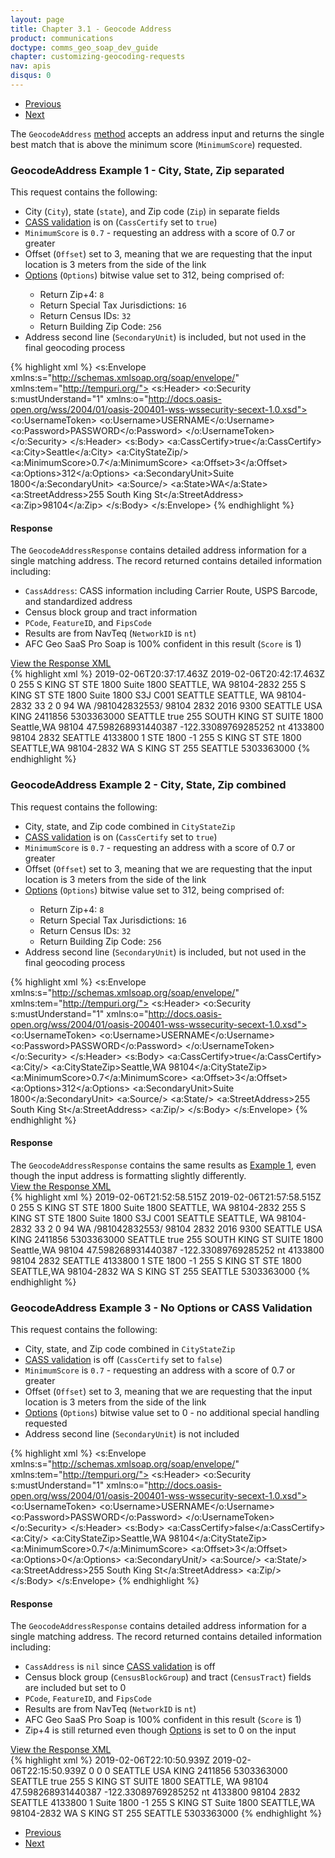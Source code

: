 ```yaml
---
layout: page
title: Chapter 3.1 - Geocode Address
product: communications
doctype: comms_geo_soap_dev_guide
chapter: customizing-geocoding-requests
nav: apis
disqus: 0
---
```


<ul class="pager">
  <li class="previous"><a href="/communications/dev-guide_geo_soap/customizing-geocoding-requests"><i class="glyphicon glyphicon-chevron-left"></i>Previous</a></li>
  <li class="next"><a href="/communications/dev-guide_geo_soap/customizing-geocoding-requests/sample-requests/geocode-all-matches">Next<i class="glyphicon glyphicon-chevron-right"></i></a></li>
</ul>

The <code>GeocodeAddress</code> <a class="dev-guide-link" href="/communications/dev-guide_geo_soap/getting-started/endpoints-methods#methods">method</a> accepts an address input and returns the single best match that is above the minimum score (<code>MinimumScore</code>) requested.

<h3 id="example1">GeocodeAddress Example 1 - City, State, Zip separated</h3>
This request contains the following:
<ul class="dev-guide-list">
   <li>City (<code>City</code>), state (<code>state</code>), and Zip code (<code>Zip</code>) in separate fields</li>
   <li><a class="dev-guide-link" href="/communications/dev-guide_geo_soap/geocode/cass/">CASS validation</a> is on (<code>CassCertify</code> set to <code>true</code>)</li>
   <li><code>MinimumScore</code> is <code>0.7</code> - requesting an address with a score of 0.7 or greater</li>
   <li>Offset (<code>Offset</code>) set to 3, meaning that we are requesting that the input location is 3 meters from the side of the link</li> 
   <li><a class="dev-guide-link" href="/communications/dev-guide_geo_soap/geocode/options/">Options</a> (<code>Options</code>) bitwise value set to 312, being comprised of:</li>
   <ul class="dev-guide-list">
      <li>Return Zip+4: <code>8</code></li>
      <li>Return Special Tax Jurisdictions: <code>16</code></li>
      <li>Return Census IDs: <code>32</code></li>
      <li>Return Building Zip Code: <code>256</code></li>
   </ul>
   <li>Address second line (<code>SecondaryUnit</code>) is included, but not used in the final geocoding process</li>
</ul>

{% highlight xml %}
<s:Envelope xmlns:s="http://schemas.xmlsoap.org/soap/envelope/" xmlns:tem="http://tempuri.org/">
   <s:Header>
      <o:Security s:mustUnderstand="1" xmlns:o="http://docs.oasis-open.org/wss/2004/01/oasis-200401-wss-wssecurity-secext-1.0.xsd">
         <o:UsernameToken>
            <o:Username>USERNAME</o:Username>
            <o:Password>PASSWORD</o:Password>
         </o:UsernameToken>
      </o:Security>
   </s:Header>
   <s:Body>
      <GeocodeAddress xmlns="http://tempuri.org/">
         <inputAddress xmlns:a="http://schemas.datacontract.org/2004/07/EZGeoSaaS" xmlns:i="http://www.w3.org/2001/XMLSchema-instance">
            <a:CassCertify>true</a:CassCertify>
            <a:City>Seattle</a:City>
            <a:CityStateZip/>
            <a:MinimumScore>0.7</a:MinimumScore>
            <a:Offset>3</a:Offset>
            <a:Options>312</a:Options>
            <a:SecondaryUnit>Suite 1800</a:SecondaryUnit>
            <a:Source/>
            <a:State>WA</a:State>
            <a:StreetAddress>255 South King St</a:StreetAddress>
            <a:Zip>98104</a:Zip>
         </inputAddress>
      </GeocodeAddress>
   </s:Body>
</s:Envelope>
{% endhighlight %}

<h4>Response</h4>
The <code>GeocodeAddressResponse</code> contains detailed address information for a single matching address.  The record returned contains detailed information including:
<ul class="dev-guide-list">
  <li><code>CassAddress</code>: CASS information including Carrier Route, USPS Barcode, and standardized address</li>
  <li>Census block group and tract information</li>
  <li><code>PCode</code>, <code>FeatureID</code>, and <code>FipsCode</code></li>
  <li>Results are from NavTeq (<code>NetworkID</code> is <code>nt</code>)</li>
  <li>AFC Geo SaaS Pro Soap is 100% confident in this result (<code>Score</code> is 1)</li>
</ul>

<div class="panel-group">
  <a class="dev-guide-link" data-toggle="collapse" href="#collapse1">View the Response XML</a>
  <div id="collapse1" class="panel-collapse collapse">
    <div class="panel-body">
{% highlight xml %}
<s:Envelope xmlns:s="http://schemas.xmlsoap.org/soap/envelope/" xmlns:u="http://docs.oasis-open.org/wss/2004/01/oasis-200401-wss-wssecurity-utility-1.0.xsd">
   <s:Header>
      <o:Security s:mustUnderstand="1" xmlns:o="http://docs.oasis-open.org/wss/2004/01/oasis-200401-wss-wssecurity-secext-1.0.xsd">
         <u:Timestamp u:Id="_0">
            <u:Created>2019-02-06T20:37:17.463Z</u:Created>
            <u:Expires>2019-02-06T20:42:17.463Z</u:Expires>
         </u:Timestamp>
      </o:Security>
   </s:Header>
   <s:Body>
      <GeocodeAddressResponse xmlns="http://tempuri.org/">
         <GeocodeAddressResult xmlns:a="http://schemas.datacontract.org/2004/07/EZGeoSaaS" xmlns:i="http://www.w3.org/2001/XMLSchema-instance">
            <a:Alternate>0</a:Alternate>
            <a:CassAddress>
               <a:Address xmlns:b="http://schemas.microsoft.com/2003/10/Serialization/Arrays">
                  <b:string>255 S KING ST STE 1800 Suite 1800</b:string>
                  <b:string>SEATTLE, WA  98104-2832</b:string>
               </a:Address>
               <a:AddressLine>255 S KING ST STE 1800 Suite 1800</a:AddressLine>
               <a:AddressQualityFlags>S3J</a:AddressQualityFlags>
               <a:CarrierRoute>C001</a:CarrierRoute>
               <a:City>SEATTLE</a:City>
               <a:CityStateZip>SEATTLE, WA  98104-2832</a:CityStateZip>
               <a:CountyCode>33</a:CountyCode>
               <a:DeliveryPointValidation>2</a:DeliveryPointValidation>
               <a:EnhancedLineOfTravel>0</a:EnhancedLineOfTravel>
               <a:Reliability>94</a:Reliability>
               <a:State>WA</a:State>
               <a:USPSBarCode>/981042832553/</a:USPSBarCode>
               <a:Zip>98104</a:Zip>
               <a:Zip4>2832</a:Zip4>
            </a:CassAddress>
            <a:CensusBlockGroup>2016</a:CensusBlockGroup>
            <a:CensusTract>9300</a:CensusTract>
            <a:CityName>SEATTLE</a:CityName>
            <a:Country>USA</a:Country>
            <a:County>KING</a:County>
            <a:ErrorMessage/>
            <a:FeatureID>2411856</a:FeatureID>
            <a:FipsCode>5303363000</a:FipsCode>
            <a:FipsPlaceName>SEATTLE</a:FipsPlaceName>
            <a:Incorporated>true</a:Incorporated>
            <a:InputAddress xmlns:b="http://schemas.microsoft.com/2003/10/Serialization/Arrays">
               <b:string>255 SOUTH KING ST SUITE 1800</b:string>
               <b:string>Seattle,WA 98104</b:string>
            </a:InputAddress>
            <a:Latitude>47.598268931440387</a:Latitude>
            <a:Longitude>-122.33089769285252</a:Longitude>
            <a:NetworkID>nt</a:NetworkID>
            <a:PCode>4133800</a:PCode>
            <a:PostalCode>98104</a:PostalCode>
            <a:PostalCodeExtension>2832</a:PostalCodeExtension>
            <a:PrimaryJurisdictionName>SEATTLE</a:PrimaryJurisdictionName>
            <a:PrimaryJurisdictionPCode>4133800</a:PrimaryJurisdictionPCode>
            <a:Score>1</a:Score>
            <a:SecondaryUnit>STE 1800</a:SecondaryUnit>
            <a:SpecialTaxDistrictName i:nil="true"/>
            <a:SpecialTaxDistrictPCode>-1</a:SpecialTaxDistrictPCode>
            <a:StandardizedAddress xmlns:b="http://schemas.microsoft.com/2003/10/Serialization/Arrays">
               <b:string>255 S KING ST STE 1800</b:string>
               <b:string>SEATTLE,WA 98104-2832</b:string>
            </a:StandardizedAddress>
            <a:StateName>WA</a:StateName>
            <a:StreetName>S KING ST</a:StreetName>
            <a:StreetNumber>255</a:StreetNumber>
            <a:TaxJurisdictionName>SEATTLE</a:TaxJurisdictionName>
            <a:TimeZone/>
            <a:UnderlyingFipsCode>5303363000</a:UnderlyingFipsCode>
         </GeocodeAddressResult>
      </GeocodeAddressResponse>
   </s:Body>
</s:Envelope>
{% endhighlight %}
    </div>
  </div>
</div>

<h3>GeocodeAddress Example 2 - City, State, Zip combined</h3>
This request contains the following:
<ul class="dev-guide-list">
   <li>City, state, and Zip code combined in <code>CityStateZip</code></li>
   <li><a class="dev-guide-link" href="/communications/dev-guide_geo_soap/geocode/cass/">CASS validation</a> is on (<code>CassCertify</code> set to <code>true</code>)</li>
   <li><code>MinimumScore</code> is <code>0.7</code> - requesting an address with a score of 0.7 or greater</li>
   <li>Offset (<code>Offset</code>) set to 3, meaning that we are requesting that the input location is 3 meters from the side of the link</li> 
   <li><a class="dev-guide-link" href="/communications/dev-guide_geo_soap/geocode/options/">Options</a> (<code>Options</code>) bitwise value set to 312, being comprised of:</li>
   <ul class="dev-guide-list">
      <li>Return Zip+4: <code>8</code></li>
      <li>Return Special Tax Jurisdictions: <code>16</code></li>
      <li>Return Census IDs: <code>32</code></li>
      <li>Return Building Zip Code: <code>256</code></li>
   </ul>
   <li>Address second line (<code>SecondaryUnit</code>) is included, but not used in the final geocoding process</li>
</ul>

{% highlight xml %}
<s:Envelope xmlns:s="http://schemas.xmlsoap.org/soap/envelope/" xmlns:tem="http://tempuri.org/">
   <s:Header>
      <o:Security s:mustUnderstand="1" xmlns:o="http://docs.oasis-open.org/wss/2004/01/oasis-200401-wss-wssecurity-secext-1.0.xsd">
         <o:UsernameToken>
            <o:Username>USERNAME</o:Username>
            <o:Password>PASSWORD</o:Password>
         </o:UsernameToken>
      </o:Security>
   </s:Header>
   <s:Body>
      <GeocodeAddress xmlns="http://tempuri.org/">
         <inputAddress xmlns:a="http://schemas.datacontract.org/2004/07/EZGeoSaaS" xmlns:i="http://www.w3.org/2001/XMLSchema-instance">
            <a:CassCertify>true</a:CassCertify>
            <a:City/>
            <a:CityStateZip>Seattle,WA 98104</a:CityStateZip>
            <a:MinimumScore>0.7</a:MinimumScore>
            <a:Offset>3</a:Offset>
            <a:Options>312</a:Options>
            <a:SecondaryUnit>Suite 1800</a:SecondaryUnit>
            <a:Source/>
            <a:State/>
            <a:StreetAddress>255 South King St</a:StreetAddress>
            <a:Zip/>
         </inputAddress>
      </GeocodeAddress>
   </s:Body>
</s:Envelope>
{% endhighlight %}

<h4>Response</h4>
The <code>GeocodeAddressResponse</code> contains the same results as <a class="dev-guide-link" href="#example1">Example 1</a>, even though the input address is formatting slightly differently. 
<br/>
<div class="panel-group">
  <a class="dev-guide-link" data-toggle="collapse" href="#collapse2">View the Response XML</a>
  <div id="collapse2" class="panel-collapse collapse">
    <div class="panel-body">
{% highlight xml %}
<s:Envelope xmlns:s="http://schemas.xmlsoap.org/soap/envelope/" xmlns:u="http://docs.oasis-open.org/wss/2004/01/oasis-200401-wss-wssecurity-utility-1.0.xsd">
   <s:Header>
      <o:Security s:mustUnderstand="1" xmlns:o="http://docs.oasis-open.org/wss/2004/01/oasis-200401-wss-wssecurity-secext-1.0.xsd">
         <u:Timestamp u:Id="_0">
            <u:Created>2019-02-06T21:52:58.515Z</u:Created>
            <u:Expires>2019-02-06T21:57:58.515Z</u:Expires>
         </u:Timestamp>
      </o:Security>
   </s:Header>
   <s:Body>
      <GeocodeAddressResponse xmlns="http://tempuri.org/">
         <GeocodeAddressResult xmlns:a="http://schemas.datacontract.org/2004/07/EZGeoSaaS" xmlns:i="http://www.w3.org/2001/XMLSchema-instance">
            <a:Alternate>0</a:Alternate>
            <a:CassAddress>
               <a:Address xmlns:b="http://schemas.microsoft.com/2003/10/Serialization/Arrays">
                  <b:string>255 S KING ST STE 1800 Suite 1800</b:string>
                  <b:string>SEATTLE, WA  98104-2832</b:string>
               </a:Address>
               <a:AddressLine>255 S KING ST STE 1800 Suite 1800</a:AddressLine>
               <a:AddressQualityFlags>S3J</a:AddressQualityFlags>
               <a:CarrierRoute>C001</a:CarrierRoute>
               <a:City>SEATTLE</a:City>
               <a:CityStateZip>SEATTLE, WA  98104-2832</a:CityStateZip>
               <a:CountyCode>33</a:CountyCode>
               <a:DeliveryPointValidation>2</a:DeliveryPointValidation>
               <a:EnhancedLineOfTravel>0</a:EnhancedLineOfTravel>
               <a:Reliability>94</a:Reliability>
               <a:State>WA</a:State>
               <a:USPSBarCode>/981042832553/</a:USPSBarCode>
               <a:Zip>98104</a:Zip>
               <a:Zip4>2832</a:Zip4>
            </a:CassAddress>
            <a:CensusBlockGroup>2016</a:CensusBlockGroup>
            <a:CensusTract>9300</a:CensusTract>
            <a:CityName>SEATTLE</a:CityName>
            <a:Country>USA</a:Country>
            <a:County>KING</a:County>
            <a:ErrorMessage/>
            <a:FeatureID>2411856</a:FeatureID>
            <a:FipsCode>5303363000</a:FipsCode>
            <a:FipsPlaceName>SEATTLE</a:FipsPlaceName>
            <a:Incorporated>true</a:Incorporated>
            <a:InputAddress xmlns:b="http://schemas.microsoft.com/2003/10/Serialization/Arrays">
               <b:string>255 SOUTH KING ST SUITE 1800</b:string>
               <b:string>Seattle,WA 98104</b:string>
            </a:InputAddress>
            <a:Latitude>47.598268931440387</a:Latitude>
            <a:Longitude>-122.33089769285252</a:Longitude>
            <a:NetworkID>nt</a:NetworkID>
            <a:PCode>4133800</a:PCode>
            <a:PostalCode>98104</a:PostalCode>
            <a:PostalCodeExtension>2832</a:PostalCodeExtension>
            <a:PrimaryJurisdictionName>SEATTLE</a:PrimaryJurisdictionName>
            <a:PrimaryJurisdictionPCode>4133800</a:PrimaryJurisdictionPCode>
            <a:Score>1</a:Score>
            <a:SecondaryUnit>STE 1800</a:SecondaryUnit>
            <a:SpecialTaxDistrictName i:nil="true"/>
            <a:SpecialTaxDistrictPCode>-1</a:SpecialTaxDistrictPCode>
            <a:StandardizedAddress xmlns:b="http://schemas.microsoft.com/2003/10/Serialization/Arrays">
               <b:string>255 S KING ST STE 1800</b:string>
               <b:string>SEATTLE,WA 98104-2832</b:string>
            </a:StandardizedAddress>
            <a:StateName>WA</a:StateName>
            <a:StreetName>S KING ST</a:StreetName>
            <a:StreetNumber>255</a:StreetNumber>
            <a:TaxJurisdictionName>SEATTLE</a:TaxJurisdictionName>
            <a:TimeZone/>
            <a:UnderlyingFipsCode>5303363000</a:UnderlyingFipsCode>
         </GeocodeAddressResult>
      </GeocodeAddressResponse>
   </s:Body>
</s:Envelope>
{% endhighlight %}
    </div>
  </div>
</div>

<h3>GeocodeAddress Example 3 - No Options or CASS Validation</h3>
This request contains the following:
<ul class="dev-guide-list">
   <li>City, state, and Zip code combined in <code>CityStateZip</code></li>
   <li><a class="dev-guide-link" href="/communications/dev-guide_geo_soap/geocode/cass/">CASS validation</a> is off (<code>CassCertify</code> set to <code>false</code>)</li>
   <li><code>MinimumScore</code> is <code>0.7</code> - requesting an address with a score of 0.7 or greater</li>
   <li>Offset (<code>Offset</code>) set to 3, meaning that we are requesting that the input location is 3 meters from the side of the link</li> 
   <li><a class="dev-guide-link" href="/communications/dev-guide_geo_soap/geocode/options/">Options</a> (<code>Options</code>) bitwise value set to 0 - no additional special handling requested</li>
   <li>Address second line (<code>SecondaryUnit</code>) is not included</li>
</ul>

{% highlight xml %}
<s:Envelope xmlns:s="http://schemas.xmlsoap.org/soap/envelope/" xmlns:tem="http://tempuri.org/">
   <s:Header>
      <o:Security s:mustUnderstand="1" xmlns:o="http://docs.oasis-open.org/wss/2004/01/oasis-200401-wss-wssecurity-secext-1.0.xsd">
         <o:UsernameToken>
            <o:Username>USERNAME</o:Username>
            <o:Password>PASSWORD</o:Password>
         </o:UsernameToken>
      </o:Security>
   </s:Header>
   <s:Body>
      <GeocodeAddress xmlns="http://tempuri.org/">
         <inputAddress xmlns:a="http://schemas.datacontract.org/2004/07/EZGeoSaaS" xmlns:i="http://www.w3.org/2001/XMLSchema-instance">
            <a:CassCertify>false</a:CassCertify>
            <a:City/>
            <a:CityStateZip>Seattle,WA 98104</a:CityStateZip>
            <a:MinimumScore>0.7</a:MinimumScore>
            <a:Offset>3</a:Offset>
            <a:Options>0</a:Options>
            <a:SecondaryUnit/>
            <a:Source/>
            <a:State/>
            <a:StreetAddress>255 South King St</a:StreetAddress>
            <a:Zip/>
         </inputAddress>
      </GeocodeAddress>
   </s:Body>
</s:Envelope>
{% endhighlight %}

<h4>Response</h4>
The <code>GeocodeAddressResponse</code> contains detailed address information for a single matching address.  The record returned contains detailed information including:
<ul class="dev-guide-list">
  <li><code>CassAddress</code> is <code>nil</code> since <a class="dev-guide-link" href="/communications/dev-guide_geo_soap/geocode/cass/">CASS validation</a> is off</li>
  <li>Census block group (<code>CensusBlockGroup</code>) and tract (<code>CensusTract</code>) fields are included but set to 0</li>
  <li><code>PCode</code>, <code>FeatureID</code>, and <code>FipsCode</code></li>
  <li>Results are from NavTeq (<code>NetworkID</code> is <code>nt</code>)</li>
  <li>AFC Geo SaaS Pro Soap is 100% confident in this result (<code>Score</code> is 1)</li>
  <li>Zip+4 is still returned even though <a class="dev-guide-link" href="/communications/dev-guide_geo_soap/geocode/options/">Options</a> is set to 0 on the input</li>
</ul>

<div class="panel-group">
  <a class="dev-guide-link" data-toggle="collapse" href="#collapse3">View the Response XML</a>
  <div id="collapse3" class="panel-collapse collapse">
    <div class="panel-body">
{% highlight xml %}
<s:Envelope xmlns:s="http://schemas.xmlsoap.org/soap/envelope/" xmlns:u="http://docs.oasis-open.org/wss/2004/01/oasis-200401-wss-wssecurity-utility-1.0.xsd">
   <s:Header>
      <o:Security s:mustUnderstand="1" xmlns:o="http://docs.oasis-open.org/wss/2004/01/oasis-200401-wss-wssecurity-secext-1.0.xsd">
         <u:Timestamp u:Id="_0">
            <u:Created>2019-02-06T22:10:50.939Z</u:Created>
            <u:Expires>2019-02-06T22:15:50.939Z</u:Expires>
         </u:Timestamp>
      </o:Security>
   </s:Header>
   <s:Body>
      <GeocodeAddressResponse xmlns="http://tempuri.org/">
         <GeocodeAddressResult xmlns:a="http://schemas.datacontract.org/2004/07/EZGeoSaaS" xmlns:i="http://www.w3.org/2001/XMLSchema-instance">
            <a:Alternate>0</a:Alternate>
            <a:CassAddress i:nil="true"/>
            <a:CensusBlockGroup>0</a:CensusBlockGroup>
            <a:CensusTract>0</a:CensusTract>
            <a:CityName>SEATTLE</a:CityName>
            <a:Country>USA</a:Country>
            <a:County>KING</a:County>
            <a:ErrorMessage/>
            <a:FeatureID>2411856</a:FeatureID>
            <a:FipsCode>5303363000</a:FipsCode>
            <a:FipsPlaceName>SEATTLE</a:FipsPlaceName>
            <a:Incorporated>true</a:Incorporated>
            <a:InputAddress xmlns:b="http://schemas.microsoft.com/2003/10/Serialization/Arrays">
               <b:string>255 S KING ST SUITE 1800</b:string>
               <b:string>SEATTLE, WA 98104</b:string>
            </a:InputAddress>
            <a:Latitude>47.598268931440387</a:Latitude>
            <a:Longitude>-122.33089769285252</a:Longitude>
            <a:NetworkID>nt</a:NetworkID>
            <a:PCode>4133800</a:PCode>
            <a:PostalCode>98104</a:PostalCode>
            <a:PostalCodeExtension>2832</a:PostalCodeExtension>
            <a:PrimaryJurisdictionName>SEATTLE</a:PrimaryJurisdictionName>
            <a:PrimaryJurisdictionPCode>4133800</a:PrimaryJurisdictionPCode>
            <a:Score>1</a:Score>
            <a:SecondaryUnit>Suite 1800</a:SecondaryUnit>
            <a:SpecialTaxDistrictName i:nil="true"/>
            <a:SpecialTaxDistrictPCode>-1</a:SpecialTaxDistrictPCode>
            <a:StandardizedAddress xmlns:b="http://schemas.microsoft.com/2003/10/Serialization/Arrays">
               <b:string>255 S KING ST Suite 1800</b:string>
               <b:string>SEATTLE,WA 98104-2832</b:string>
            </a:StandardizedAddress>
            <a:StateName>WA</a:StateName>
            <a:StreetName>S KING ST</a:StreetName>
            <a:StreetNumber>255</a:StreetNumber>
            <a:TaxJurisdictionName>SEATTLE</a:TaxJurisdictionName>
            <a:TimeZone/>
            <a:UnderlyingFipsCode>5303363000</a:UnderlyingFipsCode>
         </GeocodeAddressResult>
      </GeocodeAddressResponse>
   </s:Body>
</s:Envelope>
{% endhighlight %}
    </div>
  </div>
</div>

<ul class="pager">
  <li class="previous"><a href="/communications/dev-guide_geo_soap/customizing-geocoding-requests"><i class="glyphicon glyphicon-chevron-left"></i>Previous</a></li>
  <li class="next"><a href="/communications/dev-guide_geo_soap/customizing-geocoding-requests/sample-requests/geocode-all-matches">Next<i class="glyphicon glyphicon-chevron-right"></i></a></li>
</ul>